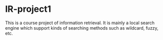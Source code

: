 # IR-project1
This is a course project of information retrieval. It is mainly a local search engine which support kinds of searching methods such as wildcard, fuzzy, etc.
